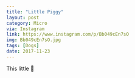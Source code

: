 ```yaml
---
title: "Little Piggy"
layout: post
category: Micro
via: Instagram
link: https://www.instagram.com/p/Bb049cEn7sO
img: Bb049cEn7sO.jpg
tags: [Dogs]
date: 2017-11-23
---
```

This little 🐷